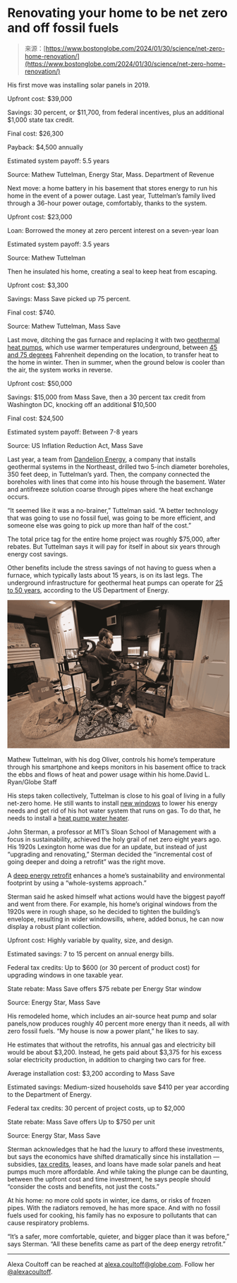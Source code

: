 <!--yml
category: 未分类
date: 2024-05-27 14:31:10
-->

# Renovating your home to be net zero and off fossil fuels

> 来源：[https://www.bostonglobe.com/2024/01/30/science/net-zero-home-renovation/](https://www.bostonglobe.com/2024/01/30/science/net-zero-home-renovation/)

His first move was installing solar panels in 2019.

Upfront cost: $39,000

Savings: 30 percent, or $11,700, from federal incentives, plus an additional $1,000 state tax credit.

Final cost: $26,300

Payback: $4,500 annually

Estimated system payoff: 5.5 years

Source: Mathew Tuttelman, Energy Star, Mass. Department of Revenue

Next move: a home battery in his basement that stores energy to run his home in the event of a power outage. Last year, Tuttelman’s family lived through a 36-hour power outage, comfortably, thanks to the system.

Upfront cost: $23,000

Loan: Borrowed the money at zero percent interest on a seven-year loan

Estimated system payoff: 3.5 years

Source: Mathew Tuttelman

Then he insulated his home, creating a seal to keep heat from escaping.

Upfront cost: $3,300

Savings: Mass Save picked up 75 percent.

Final cost: $740.

Source: Mathew Tuttelman, Mass Save

Last move, ditching the gas furnace and replacing it with two [geothermal heat pumps](https://www.energy.gov/energysaver/geothermal-heat-pumps), which use warmer temperatures underground, between [45 and 75 degrees](https://www.energy.gov/eere/articles/5-things-you-should-know-about-geothermal-heat-pumps) Fahrenheit depending on the location, to transfer heat to the home in winter. Then in summer, when the ground below is cooler than the air, the system works in reverse.

Upfront cost: $50,000

Savings: $15,000 from Mass Save, then a 30 percent tax credit from Washington DC, knocking off an additional $10,500

Final cost: $24,500

Estimated system payoff: Between 7-8 years

Source: US Inflation Reduction Act, Mass Save

Last year, a team from [Dandelion Energy](https://dandelionenergy.com/), a company that installs geothermal systems in the Northeast, drilled two 5-inch diameter boreholes, 350 feet deep, in Tuttelman’s yard. Then, the company connected the boreholes with lines that come into his house through the basement. Water and antifreeze solution coarse through pipes where the heat exchange occurs.

“It seemed like it was a no-brainer,” Tuttelman said. “A better technology that was going to use no fossil fuel, was going to be more efficient, and someone else was going to pick up more than half of the cost.”

The total price tag for the entire home project was roughly $75,000, after rebates. But Tuttelman says it will pay for itself in about six years through energy cost savings.

Other benefits include the stress savings of not having to guess when a furnace, which typically lasts about 15 years, is on its last legs. The underground infrastructure for geothermal heat pumps can operate for [25 to 50 years](https://www.energy.gov/sites/prod/files/guide_to_geothermal_heat_pumps.pdf), according to the US Department of Energy.

![Mathew Tuttelman, with his dog Oliver, controls his home’s temperature through his smartphone and keeps monitors in his basement office to track the ebbs and flows of heat and power usage within his home.](img/5711013aa31ecee21fa4938e13957e5c.png)

Mathew Tuttelman, with his dog Oliver, controls his home’s temperature through his smartphone and keeps monitors in his basement office to track the ebbs and flows of heat and power usage within his home.David L. Ryan/Globe Staff

His steps taken collectively, Tuttelman is close to his goal of living in a fully net-zero home. He still wants to install [new windows](https://www.masssave.com/-/media/Files/PDFs/Save/Residential/rebate-forms/Mass-Save-Windows-Rebate-Form.pdf) to lower his energy needs and get rid of his hot water system that runs on gas. To do that, he needs to install a [heat pump water heater](https://www.eversource-ma.com/heat-pump-water-heater/?utm_source=google&utm_campaign=MA_HVAC_Electric-EGMA_23&utm_medium=cpc&utm_content=Heat%20Pump:%20Water%20Heater%20(Exact)&utm_term=heat%20pump%20water%20heater&gad_source=1&gclid=CjwKCAiAzc2tBhA6EiwArv-i6Q9gopx-drzn33Z5utl7pTf3RATE8aRHO48HoQTMMvfi5yAedNhw5xoCwQ4QAvD_BwE).

John Sterman, a professor at MIT’s Sloan School of Management with a focus in sustainability, achieved the holy grail of net zero eight years ago. His 1920s Lexington home was due for an update, but instead of just “upgrading and renovating,” Sterman decided the “incremental cost of going deeper and doing a retrofit” was the right move.

A [deep energy retrofit](https://www.gsa.gov/climate-action-and-sustainability/greening-federal-buildings/deep-energy-retrofits) enhances a home’s sustainability and environmental footprint by using a “whole-systems approach.”

Sterman said he asked himself what actions would have the biggest payoff and went from there. For example, his home’s original windows from the 1920s were in rough shape, so he decided to tighten the building’s envelope, resulting in wider windowsills, where, added bonus, he can now display a robust plant collection.

Upfront cost: Highly variable by quality, size, and design.

Estimated savings: 7 to 15 percent on annual energy bills.

Federal tax credits: Up to $600 (or 30 percent of product cost) for upgrading windows in one taxable year.

State rebate: Mass Save offers $75 rebate per Energy Star window

Source: Energy Star, Mass Save

His remodeled home, which includes an air-source heat pump and solar panels,now produces roughly 40 percent more energy than it needs, all with zero fossil fuels. “My house is now a power plant,” he likes to say.

He estimates that without the retrofits, his annual gas and electricity bill would be about $3,200\. Instead, he gets paid about $3,375 for his excess solar electricity production, in addition to charging two cars for free.

Average installation cost: $3,200 according to Mass Save

Estimated savings: Medium-sized households save $410 per year according to the Department of Energy.

Federal tax credits: 30 percent of project costs, up to $2,000

State rebate: Mass Save offers Up to $750 per unit

Source: Energy Star, Mass Save

Sterman acknowledges that he had the luxury to afford these investments, but says the economics have shifted dramatically since his installation — subsidies, [tax credits](https://www.energystar.gov/about/federal_tax_credits), leases, and loans have made solar panels and heat pumps much more affordable. And while taking the plunge can be daunting, between the upfront cost and time investment, he says people should “consider the costs and benefits, not just the costs.”

At his home: no more cold spots in winter, ice dams, or risks of frozen pipes. With the radiators removed, he has more space. And with no fossil fuels used for cooking, his family has no exposure to pollutants that can cause respiratory problems.

“It’s a safer, more comfortable, quieter, and bigger place than it was before,” says Sterman. “All these benefits came as part of the deep energy retrofit.”

* * *

Alexa Coultoff can be reached at [alexa.coultoff@globe.com](mailto:alexa.coultoff@globe.com). Follow her [@alexacoultoff](https://www.twitter.com/alexacoultoff).